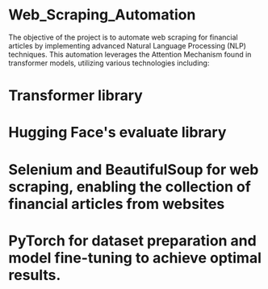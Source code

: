 # Web_Scraping_Automation
The objective of the project is to automate web scraping for financial articles by implementing advanced Natural Language Processing (NLP) techniques.
This automation leverages the Attention Mechanism found in transformer models, utilizing various technologies including:
# Transformer library
# Hugging Face's evaluate library
# Selenium and BeautifulSoup for web scraping, enabling the collection of financial articles from websites
# PyTorch for dataset preparation and model fine-tuning to achieve optimal results.
